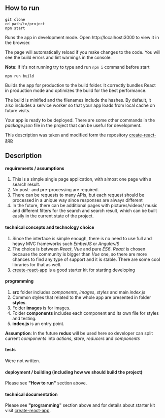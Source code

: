 ## How to run
```
git clone 
cd path/to/project
npm start
```

Runs the app in development mode.
Open http://localhost:3000 to view it in the browser.

The page will automatically reload if you make changes to the code.
You will see the build errors and lint warnings in the console.

**Note**: if it's not running try to type and run `npm i` command before start


```
npm run build
```

Builds the app for production to the build folder.
It correctly bundles React in production mode and optimizes the build for the best performance.

The build is minified and the filenames include the hashes.
By default, it also includes a service worker so that your app loads from local cache on future visits.

Your app is ready to be deployed.
There are some other commands in the *package.json* file in the project that can be useful for development.

This description was taken and modified form the repository [create-react-app]

## Description
#### requirements / assumptions
1) This is a simple single page application, with almost one page with a search result.
2) No post- and pre-processing are required.
3) There can be requests to many APIs, but each request should be processed in a unique way since responses are always different
4) In the future, there can be additional pages with pictures/videos/ music and different filters for the search and search result, 
which can be built easily in the current state of the project.  
   


#### technical concepts and technology choice
1) Since the interface is simple enough, there is no need to use full and heavy MVC frameworks such *EmberJS* or *AngularJS*
2) The choice is between *React*, *Vue* and pure *ES6*.
 *React* is chosen because the community is bigger than *Vue* one,
 so there are more chances to find any type of support and it is stable.
  There are some cool libraries for that as well.
3) [create-react-app] is a good starter kit for starting developing


#### programming
1) **src** folder includes *components*, *images*, *styles* and main *index.js*
2) Common styles that related to the whole app are presented in folder **styles**.
3) Folder **images** is for images.
4) Folder **components** includes each component and its own file for styles and testing.
5) **index.js** is an entry point.

**Assumption**: In the future **redux** will be used here so developer
 can split current *components* into *actions*, *store*, *reducers* and *components*
 
 
#### tests
Were not written. 

#### deployment / building (including how we should build the project)
Please see **"How to run"** section above. 


#### technical documentation
Please see **"programming"** section above and for details about starter kit visit [create-react-app].



[create-react-app]: <https://github.com/facebook/create-react-app>

